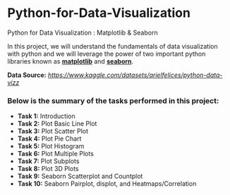 # Python-for-Data-Visualization
Python for Data Visualization : Matplotlib &amp; Seaborn


In this project, we will understand the fundamentals of data visualization with python and we will leverage the power of two important python libraries known as __[matplotlib](https://matplotlib.org/)__ and __[seaborn](https://seaborn.pydata.org/)__.


 __Data Source:__ *https://www.kaggle.com/datasets/arielfelices/python-data-vizz*

### Below is the summary of the tasks performed in this project:
- __Task 1:__ Introduction
- __Task 2:__ Plot Basic Line Plot
- __Task 3:__ Plot Scatter Plot
- __Task 4:__ Plot Pie Chart
- __Task 5:__ Plot Histogram
- __Task 6:__ Plot Multiple Plots
- __Task 7:__ Plot Subplots
- __Task 8:__ Plot 3D Plots
- __Task 9:__ Seaborn Scatterplot and Countplot
- __Task 10:__ Seaborn Pairplot, displot, and Heatmaps/Correlation
